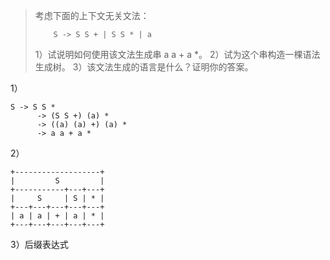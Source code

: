 > 考虑下面的上下文无关文法：
>
> ```
>     S -> S S + | S S * | a
> ```
>
> 1）试说明如何使用该文法生成串 a a + a \*。
> 2）试为这个串构造一棵语法生成树。
> 3）该文法生成的语言是什么？证明你的答案。

1）
```
S -> S S *
      -> (S S +) (a) *
      -> ((a) (a) +) (a) *
      -> a a + a *
```

2）
```
+-------------------+
|         S         |
+-----------+---+---+
|     S     | S | * |
+---+---+---+---+---+
| a | a | + | a | * |
+---+---+---+---+---+
```

3）后缀表达式
